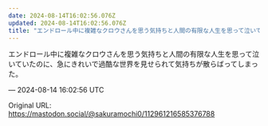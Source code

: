 ```yaml
---
date: 2024-08-14T16:02:56.076Z
updated: 2024-08-14T16:02:56.076Z
title: "エンドロール中に複雑なクロウさんを思う気持ちと人間の有限な人生を思って泣いていた[...]"
---
```


<p>エンドロール中に複雑なクロウさんを思う気持ちと人間の有限な人生を思って泣いていたのに、急にきれいで過酷な世界を見せられて気持ちが散らばってしまった。</p>

&mdash; 2024-08-14 16:02:56 UTC

Original URL: https://mastodon.social/@sakuramochi0/112961216585376788
